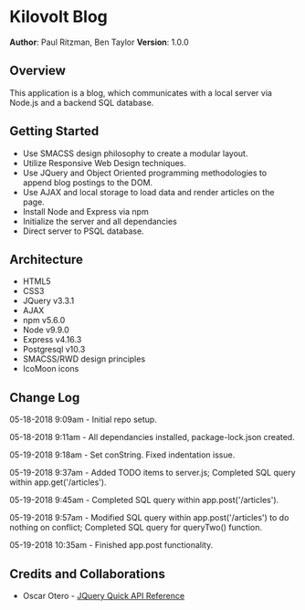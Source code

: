 # Kilovolt Blog

**Author**: Paul Ritzman, Ben Taylor
**Version**: 1.0.0

## Overview
This application is a blog, which communicates with a local server via Node.js and a backend SQL database.

## Getting Started
* Use SMACSS design philosophy to create a modular layout.
* Utilize Responsive Web Design techniques.
* Use JQuery and Object Oriented programming methodologies to append blog postings to the DOM.
* Use AJAX and local storage to load data and render articles on the page.
* Install Node and Express via npm
* Initialize the server and all dependancies
* Direct server to PSQL database.

## Architecture
* HTML5
* CSS3
* JQuery v3.3.1
* AJAX
* npm v5.6.0
* Node v9.9.0
* Express v4.16.3
* Postgresql v10.3
* SMACSS/RWD design principles
* IcoMoon icons

## Change Log
05-18-2018 9:09am - Initial repo setup.

05-18-2018 9:11am - All dependancies installed, package-lock.json created.

05-19-2018 9:18am - Set conString. Fixed indentation issue.

05-19-2018 9:37am - Added TODO items to server.js; Completed SQL query within app.get('/articles').

05-19-2018 9:45am - Completed SQL query within app.post('/articles').

05-19-2018 9:57am - Modified SQL query within app.post('/articles') to do nothing on conflict; Completed SQL query for queryTwo() function.

05-19-2018 10:35am - Finished app.post functionality.

## Credits and Collaborations

* Oscar Otero - [JQuery Quick API Reference](https://oscarotero.com/jquery/)
